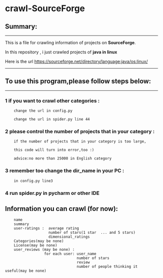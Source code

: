 # crawl-SourceForge
## Summary:

---
This is a file for crawling information of projects on **SourceForge**.

In this repository , i just crawled projects of **java in linux**

Here is the url https://sourceforge.net/directory/language:java/os:linux/

---
## To use this program,please follow steps below:

---
###    1 if you want to crawl other categories :
        
        change the url in config.py

        change the url in spider.py line 44
        
###     2 please control the number of projects that in your category :
        
        if the number of projects that in your category is too large,
        
        this code will turn into error,too :)

        advice:no more than 25000 in English category
        
###      3 remember too change the dir_name in your PC :
        
        in config.py line3
        
###      4 run spider.py in pycharm or other IDE 

## Information you can crawl (for now):

        name
        summary
        user-ratings :  average rating
                        number of stars(1 star  ... and 5 stars)
                        dimensional_ratings
        Categories(may be none)
        License(may be none)
        user_reviews (may be none) :  
                      for each user: user_name
                                     number of stars
                                     review
                                     number of people thinking it useful(may be none)
